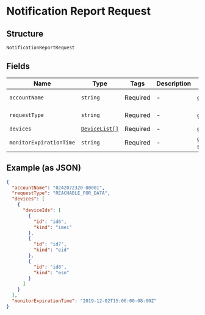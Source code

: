 
# Notification Report Request

## Structure

`NotificationReportRequest`

## Fields

| Name | Type | Tags | Description | Getter | Setter |
|  --- | --- | --- | --- | --- | --- |
| `accountName` | `string` | Required | - | getAccountName(): string | setAccountName(string accountName): void |
| `requestType` | `string` | Required | - | getRequestType(): string | setRequestType(string requestType): void |
| `devices` | [`DeviceList[]`](../../doc/models/device-list.md) | Required | - | getDevices(): array | setDevices(array devices): void |
| `monitorExpirationTime` | `string` | Required | - | getMonitorExpirationTime(): string | setMonitorExpirationTime(string monitorExpirationTime): void |

## Example (as JSON)

```json
{
  "accountName": "0242072320-00001",
  "requestType": "REACHABLE_FOR_DATA",
  "devices": [
    {
      "deviceIds": [
        {
          "id": "id6",
          "kind": "imei"
        },
        {
          "id": "id7",
          "kind": "eid"
        },
        {
          "id": "id8",
          "kind": "esn"
        }
      ]
    }
  ],
  "monitorExpirationTime": "2019-12-02T15:00:00-08:00Z"
}
```

